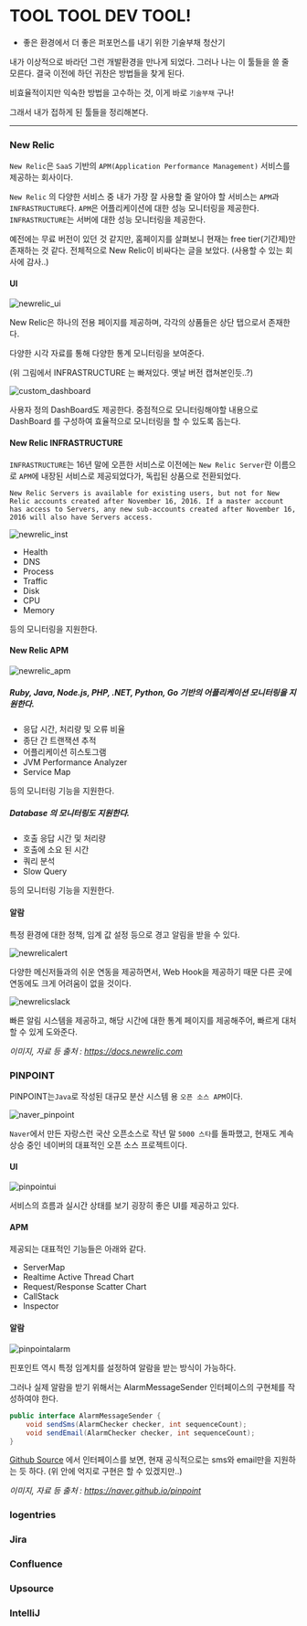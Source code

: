 TOOL TOOL DEV TOOL!
===================

-	좋은 환경에서 더 좋은 퍼포먼스를 내기 위한 기술부채 청산기

내가 이상적으로 바라던 그런 개발환경을 만나게 되었다. 그러나 나는 이 툴들을 쓸 줄 모른다. 결국 이전에 하던 귀찬은 방법들을 찾게 된다.

비효율적이지만 익숙한 방법을 고수하는 것, 이게 바로 `기술부채` 구나!

그래서 내가 접하게 된 툴들을 정리해본다.

---

### New Relic

`New Relic`은 `SaaS` 기반의 `APM(Application Performance Management)` 서비스를 제공하는 회사이다.

`New Relic` 의 다양한 서비스 중 내가 가장 잘 사용할 줄 알아야 할 서비스는 `APM`과 `INFRASTRUCTURE`다. `APM`은 어플리케이션에 대한 성능 모니터링을 제공한다. `INFRASTRUCTURE`는 서버에 대한 성능 모니터링을 제공한다.

예전에는 무료 버전이 있던 것 같지만, 홈페이지를 살펴보니 현재는 free tier(기간제)만 존재하는 것 같다. 전체적으로 New Relic이 비싸다는 글을 보았다. (사용할 수 있는 회사에 감사..)

#### UI

![newrelic_ui](/images/2018/TOOL/newrelic_ui.png)

New Relic은 하나의 전용 페이지를 제공하며, 각각의 상품들은 상단 탭으로서 존재한다.

다양한 시각 자료를 통해 다양한 통계 모니터링을 보여준다.

(위 그림에서 INFRASTRUCTURE 는 빠져있다. 옛날 버전 캡쳐본인듯..?)

![custom_dashboard](/images/2018/TOOL/custom_dashboard.png)

사용자 정의 DashBoard도 제공한다. 중점적으로 모니터링해야할 내용으로 DashBoard 를 구성하여 효율적으로 모니터링을 할 수 있도록 돕는다.

#### New Relic INFRASTRUCTURE

`INFRASTRUCTURE`는 16년 말에 오픈한 서비스로 이전에는 `New Relic Server`란 이름으로 `APM`에 내장된 서비스로 제공되었다가, 독립된 상품으로 전환되었다.

```
New Relic Servers is available for existing users, but not for New Relic accounts created after November 16, 2016. If a master account has access to Servers, any new sub-accounts created after November 16, 2016 will also have Servers access.
```

![newrelic_inst](/images/2018/TOOL/newrelic_inst.png)

-	Health
-	DNS
-	Process
-	Traffic
-	Disk
-	CPU
-	Memory

등의 모니터링을 지원한다.

#### New Relic APM

![newrelic_apm](/images/2018/TOOL/newrelicapm.png)

##### Ruby, Java, Node.js, PHP, .NET, Python, Go 기반의 어플리케이션 모니터링을 지원한다.

-	응답 시간, 처리량 및 오류 비율
-	종단 간 트랜잭션 추적
-	어플리케이션 히스토그램
-	JVM Performance Analyzer
-	Service Map

등의 모니터링 기능을 지원한다.

##### Database 의 모니터링도 지원한다.

-	호출 응답 시간 및 처리량
-	호출에 소요 된 시간
-	쿼리 분석
-	Slow Query

등의 모니터링 기능을 지원한다.

#### 알람

특정 환경에 대한 정책, 임계 값 설정 등으로 경고 알림을 받을 수 있다.

![newrelicalert](/images/2018/TOOL/newrelicalert.png)

다양한 메신저들과의 쉬운 연동을 제공하면서, Web Hook을 제공하기 때문 다른 곳에 연동에도 크게 어려움이 없을 것이다.

![newrelicslack](/images/2018/TOOL/newrelicslack.png)

빠른 알림 시스템을 제공하고, 해당 시간에 대한 통계 페이지를 제공해주어, 빠르게 대처할 수 있게 도와준다.

*이미지, 자료 등 출처 : https://docs.newrelic.com*

### PINPOINT

PINPOINT는`Java`로 작성된 대규모 분산 시스템 용 `오픈 소스 APM`이다.

![naver_pinpoint](/images/2018/TOOL/naver_pinpoint.png)

`Naver`에서 만든 자랑스런 국산 오픈소스로 작년 말 `5000 스타`를 돌파했고, 현재도 계속 상승 중인 네이버의 대표적인 오픈 소스 프로젝트이다.

#### UI

![pinpointui](/images/2018/TOOL/pinpointui.png)

서비스의 흐름과 실시간 상태를 보기 굉장히 좋은 UI를 제공하고 있다.

#### APM

제공되는 대표적인 기능들은 아래와 같다.

-	ServerMap
-	Realtime Active Thread Chart
-	Request/Response Scatter Chart
-	CallStack
-	Inspector

#### 알람

![pinpointalarm](/images/2018/TOOL/pinpointalarm.png)

핀포인트 역시 특정 임계치를 설정하여 알람을 받는 방식이 가능하다.

그러나 실제 알람을 받기 위해서는 AlarmMessageSender 인터페이스의 구현체를 작성하여야 한다.

```Java
public interface AlarmMessageSender {
    void sendSms(AlarmChecker checker, int sequenceCount);
    void sendEmail(AlarmChecker checker, int sequenceCount);
}
```

[Github Source](https://github.com/naver/pinpoint/blob/master/web/src/main/java/com/navercorp/pinpoint/web/alarm/AlarmMessageSender.java) 에서 인터페이스를 보면, 현재 공식적으로는 sms와 email만을 지원하는 듯 하다. (위 안에 억지로 구현은 할 수 있겠지만..)

*이미지, 자료 등 출처 : https://naver.github.io/pinpoint*

### logentries

### Jira

### Confluence

### Upsource

### IntelliJ
